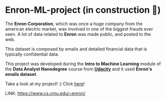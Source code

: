 # Enron-ML-project (in construction :construction_worker:)
The **Enron Corporation**, which was once a huge company from the american electric market, was involved in one of the biggest frauds ever seen. A lot of data related to **Enron** was made public, and posted to the web.

This dataset is composed by emails and detailed financial data that is typically confidential data.

This project was developed during the **Intro to Machine Learning** module of the **Data Analyst Nanodegree** course from [**Udacity**](http://udacity.com/) and it used **Enron's emails dataset**.

Take a look at my project! :) 
Click [here](https://github.com/brunoassisp/Machine-Learning-project/blob/master/Enron-ML-Project.ipynb)!

LINK: https://www.cs.cmu.edu/~enron/